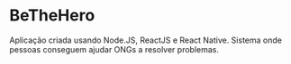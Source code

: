 # BeTheHero
Aplicação criada usando Node.JS, ReactJS e React Native. Sistema onde pessoas conseguem ajudar ONGs a resolver problemas.
